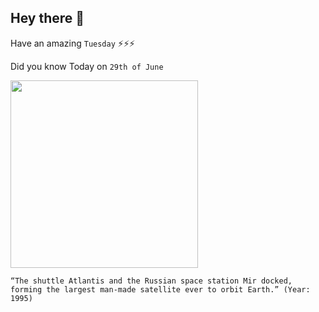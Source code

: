 ## Hey there 👋
Have an amazing `Tuesday` ⚡⚡⚡

Did you know Today on `29th of June`
 
 [<img src="https://i.pinimg.com/originals/fa/60/b3/fa60b3c0b18a44584b6905c2a9fdcb5c.jpg" width="300" />](https://www.history.com/this-day-in-history/u-s-space-shuttle-docks-with-russian-space-station#:~:text=On%20June%2029%2C%201995%2C%20the,space%20mission%20in%20American%20history.) 
 ```
“The shuttle Atlantis and the Russian space station Mir docked, forming the largest man-made satellite ever to orbit Earth.” (Year: 1995)
```

